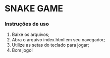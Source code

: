 # **SNAKE GAME**
### Instruções  de uso
1. Baixe os arquivos;
2. Abra o arquivo index.html em seu navegador;
3. Utilize as setas do teclado para jogar;
4. Bom jogo!
